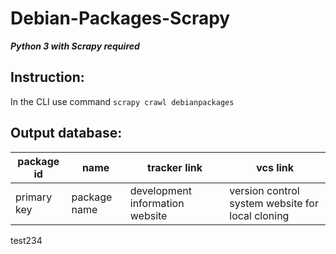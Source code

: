 # Debian-Packages-Scrapy
***Python 3 with Scrapy required***
## Instruction:
In the CLI use command
``` scrapy crawl debianpackages ```
## Output database:
| package id  |     name     |           tracker link          |                     vcs link                     |
| ----------- | ------------ | ------------------------------- | ------------------------------------------------ |
| primary key | package name | development information website | version control system website for local cloning |

test234